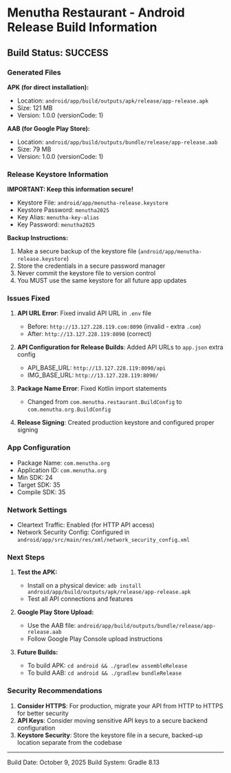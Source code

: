 # Menutha Restaurant - Android Release Build Information

## Build Status: SUCCESS

### Generated Files

**APK (for direct installation):**
- Location: `android/app/build/outputs/apk/release/app-release.apk`
- Size: 121 MB
- Version: 1.0.0 (versionCode: 1)

**AAB (for Google Play Store):**
- Location: `android/app/build/outputs/bundle/release/app-release.aab`
- Size: 79 MB
- Version: 1.0.0 (versionCode: 1)

### Release Keystore Information

**IMPORTANT: Keep this information secure!**

- Keystore File: `android/app/menutha-release.keystore`
- Keystore Password: `menutha2025`
- Key Alias: `menutha-key-alias`
- Key Password: `menutha2025`

**Backup Instructions:**
1. Make a secure backup of the keystore file (`android/app/menutha-release.keystore`)
2. Store the credentials in a secure password manager
3. Never commit the keystore file to version control
4. You MUST use the same keystore for all future app updates

### Issues Fixed

1. **API URL Error**: Fixed invalid API URL in `.env` file
   - Before: `http://13.127.228.119.com:8090` (invalid - extra `.com`)
   - After: `http://13.127.228.119:8090` (correct)

2. **API Configuration for Release Builds**: Added API URLs to `app.json` extra config
   - API_BASE_URL: `http://13.127.228.119:8090/api`
   - IMG_BASE_URL: `http://13.127.228.119:8090/`

3. **Package Name Error**: Fixed Kotlin import statements
   - Changed from `com.menutha.restaurant.BuildConfig` to `com.menutha.org.BuildConfig`

4. **Release Signing**: Created production keystore and configured proper signing

### App Configuration

- Package Name: `com.menutha.org`
- Application ID: `com.menutha.org`
- Min SDK: 24
- Target SDK: 35
- Compile SDK: 35

### Network Settings

- Cleartext Traffic: Enabled (for HTTP API access)
- Network Security Config: Configured in `android/app/src/main/res/xml/network_security_config.xml`

### Next Steps

1. **Test the APK:**
   - Install on a physical device: `adb install android/app/build/outputs/apk/release/app-release.apk`
   - Test all API connections and features

2. **Google Play Store Upload:**
   - Use the AAB file: `android/app/build/outputs/bundle/release/app-release.aab`
   - Follow Google Play Console upload instructions

3. **Future Builds:**
   - To build APK: `cd android && ./gradlew assembleRelease`
   - To build AAB: `cd android && ./gradlew bundleRelease`

### Security Recommendations

1. **Consider HTTPS**: For production, migrate your API from HTTP to HTTPS for better security
2. **API Keys**: Consider moving sensitive API keys to a secure backend configuration
3. **Keystore Security**: Store the keystore file in a secure, backed-up location separate from the codebase

---
Build Date: October 9, 2025
Build System: Gradle 8.13
